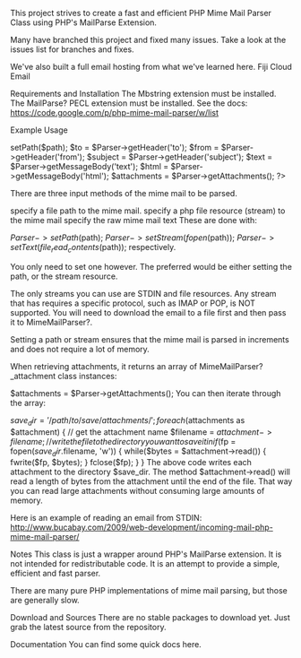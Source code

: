 This project strives to create a fast and efficient PHP Mime Mail Parser Class using PHP's MailParse Extension.

Many have branched this project and fixed many issues. Take a look at the issues list for branches and fixes.

We've also built a full email hosting from what we've learned here. Fiji Cloud Email

Requirements and Installation
The Mbstring extension must be installed. The MailParse? PECL extension must be installed. See the docs: https://code.google.com/p/php-mime-mail-parser/w/list

Example Usage
<?php

require_once('MimeMailParser.class.php');

$path = 'path/to/mail.txt';
$Parser = new MimeMailParser();
$Parser->setPath($path);

$to = $Parser->getHeader('to');
$from = $Parser->getHeader('from');
$subject = $Parser->getHeader('subject');
$text = $Parser->getMessageBody('text');
$html = $Parser->getMessageBody('html');
$attachments = $Parser->getAttachments();

?>
There are three input methods of the mime mail to be parsed.

specify a file path to the mime mail.
specify a php file resource (stream) to the mime mail
specify the raw mime mail text
These are done with:

$Parser->setPath($path);
$Parser->setStream(fopen($path));
$Parser->setText(file_read_contents($path));
respectively.

You only need to set one however. The preferred would be either setting the path, or the stream resource.

The only streams you can use are STDIN and file resources. Any stream that has requires a specific protocol, such as IMAP or POP, is NOT supported. You will need to download the email to a file first and then pass it to MimeMailParser?.

Setting a path or stream ensures that the mime mail is parsed in increments and does not require a lot of memory.

When retrieving attachments, it returns an array of MimeMailParser?_attachment class instances:

$attachments = $Parser->getAttachments();
You can then iterate through the array:

$save_dir = '/path/to/save/attachments/';
foreach($attachments as $attachment) {
  // get the attachment name
  $filename = $attachment->filename;
  // write the file to the directory you want to save it in
  if ($fp = fopen($save_dir.$filename, 'w')) {
    while($bytes = $attachment->read()) {
      fwrite($fp, $bytes);
    }
    fclose($fp);
  }
}
The above code writes each attachment to the directory $save_dir. The method $attachment->read() will read a length of bytes from the attachment until the end of the file. That way you can read large attachments without consuming large amounts of memory.

Here is an example of reading an email from STDIN: http://www.bucabay.com/2009/web-development/incoming-mail-php-mime-mail-parser/

Notes
This class is just a wrapper around PHP's MailParse extension. It is not intended for redistributable code. It is an attempt to provide a simple, efficient and fast parser.

There are many pure PHP implementations of mime mail parsing, but those are generally slow.

Download and Sources
There are no stable packages to download yet. Just grab the latest source from the repository.

Documentation
You can find some quick docs here.
